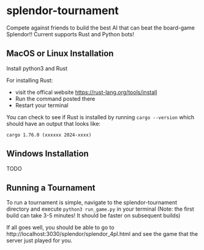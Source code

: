 # splendor-tournament
Compete against friends to build the best AI that can beat the board-game Splendor!! Current supports Rust and Python bots!

## MacOS or Linux Installation 

Install python3 and Rust

For installing Rust:
  - visit the offical website https://rust-lang.org/tools/install
  - Run the command posted there
  - Restart your terminal

You can check to see if Rust is installed by running `cargo --version` which should have an output that looks like:
```
cargo 1.76.0 (xxxxxx 2024-xxxx)
```


## Windows Installation 
TODO

## Running a Tournament 

To run a tournament is simple, navigate to the splendor-tournament directory and execute `python3 run_game.py` in your terminal
(Note: the first build can take 3-5 minutes! It should be faster on subsequent builds) 

If all goes well, you should be able to go to http://localhost:3030/splendor/splendor_4pl.html and see the game that the server just played for you.
